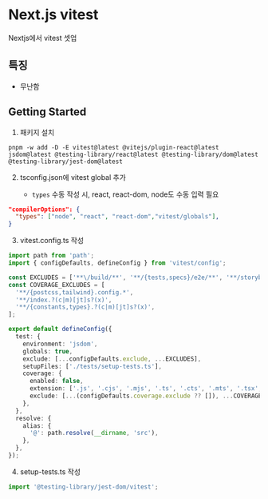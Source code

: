 # Next.js vitest

Nextjs에서 vitest 셋업

## 특징

- 무난함

## Getting Started

1. 패키지 설치

```
pnpm -w add -D -E vitest@latest @vitejs/plugin-react@latest jsdom@latest @testing-library/react@latest @testing-library/dom@latest @testing-library/jest-dom@latest
```

2. tsconfig.json에 vitest global 추가

     - `types` 수동 작성 시, react, react-dom, node도 수동 입력 필요
  
  ```json
  "compilerOptions": {
    "types": ["node", "react", "react-dom","vitest/globals"],
  }
  ```

3. vitest.config.ts 작성

  ```ts
  import path from 'path';
  import { configDefaults, defineConfig } from 'vitest/config';

  const EXCLUDES = ['**\/build/**', '**/{tests,specs}/e2e/**', '**/storybook-static/**', '.next/**', '.storybook/**'];
  const COVERAGE_EXCLUDES = [
    '**/{postcss,tailwind}.config.*',
    '**/index.?(c|m)[jt]s?(x)',
    '**/{constants,types}.?(c|m)[jt]s?(x)',
  ];

  export default defineConfig({
    test: {
      environment: 'jsdom',
      globals: true,
      exclude: [...configDefaults.exclude, ...EXCLUDES],
      setupFiles: ['./tests/setup-tests.ts'],
      coverage: {
        enabled: false,
        extension: ['.js', '.cjs', '.mjs', '.ts', '.cts', '.mts', '.tsx', '.jsx'],
        exclude: [...(configDefaults.coverage.exclude ?? []), ...COVERAGE_EXCLUDES],
      },
    },
    resolve: {
      alias: {
        '@': path.resolve(__dirname, 'src'),
      },
    },
  });
  ```

4. setup-tests.ts 작성

  ```ts
  import '@testing-library/jest-dom/vitest';
  ```